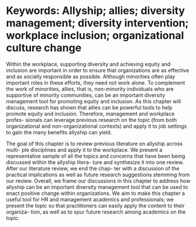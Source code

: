 # Keywords: Allyship; allies; diversity management; diversity intervention; workplace inclusion; organizational culture change

Within the workplace, supporting diversity and achieving equity and inclusion are important in order to ensure that organizations are as effective and as socially responsible as possible. Although minorities often play important roles in these efforts, they need not work alone. To complement the work of minorities, allies, that is, non-minority individuals who are supportive of minority communities, can be an important diversity management tool for promoting equity and inclusion. As this chapter will discuss, research has shown that allies can be powerful tools to help promote equity and inclusion. Therefore, management and workplace profes- sionals can leverage previous research on the topic (from both organizational and non-organizational contexts) and apply it to job settings to gain the many benefits allyship can yield.

The goal of this chapter is to review previous literature on allyship across multi- ple disciplines and apply it to the workplace. We present a representative sample of all the topics and concerns that have been being discussed within the allyship litera- ture and synthesize it into one review. After our literature review, we end the chap- ter with a discussion of the practical implications as well as future research suggestions stemming from our review. Overall, we frame our discussions in this chapter to address how allyship can be an important diversity management tool that can be used to enact positive change within organizations. We aim to make this chapter a useful tool for HR and management academics and professionals; we present the topic so that practitioners can easily apply the content to their organiza- tion, as well as to spur future research among academics on the topic.